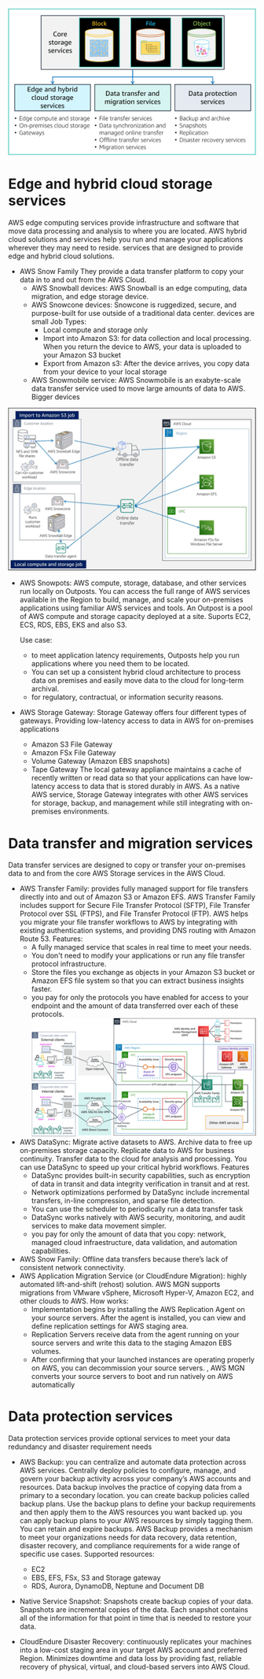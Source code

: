 
![storage_portfolio](/img/storage_portfolio.png)

# Edge and hybrid cloud storage services
AWS edge computing services provide infrastructure and software that move data processing and analysis to where you are located. AWS hybrid cloud solutions and services help you run and manage your applications wherever they may need to reside. 
services that are designed to provide edge and hybrid cloud solutions. 

- AWS Snow Family
They provide a data transfer platform to copy your data in to and out from the AWS Cloud.
    - AWS Snowball devices: AWS Snowball is an edge computing, data migration, and edge storage device. 
    - AWS Snowcone devices:  Snowcone is ruggedized, secure, and purpose-built for use outside of a traditional data center. devices are small
        Job Types:
        - Local compute and storage only
        - Import into Amazon S3: for data collection and local processing. When you return the device to AWS, your data is uploaded to your Amazon S3 bucket
        - Export from Amazon s3: After the device arrives, you copy data from your device to your local storage
    - AWS Snowmobile service: AWS Snowmobile is an exabyte-scale data transfer service used to move large amounts of data to AWS. Bigger devices

![snowball_and_snowcone](/img/snowball_and_snowcone.jpg)

- AWS Snowpots:
AWS compute, storage, database, and other services run locally on Outposts. You can access the full range of AWS services available in the Region to build, manage, and scale your on-premises applications using familiar AWS services and tools. An Outpost is a pool of AWS compute and storage capacity deployed at a site.
Suports EC2, ECS, RDS, EBS, EKS and also S3.

    Use case:
    - to meet application latency requirements, Outposts help you run applications where you need them to be located.
    - You can set up a consistent hybrid cloud architecture to process data on premises and easily move data to the cloud for long-term archival.
    - for regulatory, contractual, or information security reasons. 

- AWS Storage Gateway:
Storage Gateway offers four different types of gateways. Providing low-latency access to data in AWS for on-premises applications
    - Amazon S3 File Gateway
    - Amazon FSx File Gateway
    - Volume Gateway (Amazon EBS snapshots)
    - Tape Gateway
The local gateway appliance maintains a cache of recently written or read data so that your applications can have low-latency access to data that is stored durably in AWS.  As a native AWS service, Storage Gateway integrates with other AWS services for storage, backup, and management while still integrating with on-premises environments. 

# Data transfer and migration services
Data transfer services are designed to copy or transfer your on-premises data to and from the core AWS Storage services in the AWS Cloud. 

- AWS Transfer Family: provides fully managed support for file transfers directly into and out of Amazon S3 or Amazon EFS. AWS Transfer Family includes support for Secure File Transfer Protocol (SFTP), File Transfer Protocol over SSL (FTPS), and File Transfer Protocol (FTP). AWS helps you migrate your file transfer workflows to AWS by integrating with existing authentication systems, and providing DNS routing with Amazon Route 53. Features:
    - A fully managed service that scales in real time to meet your needs.
    - You don't need to modify your applications or run any file transfer protocol infrastructure.
    - Store the files you exchange as objects in your Amazon S3 bucket or Amazon EFS file system so that you can extract business insights faster.
    - you pay for only the protocols you have enabled for access to your endpoint and the amount of data transferred over each of these protocols.
    ![dataTransfer_infraestructure](/img/dataTransfer_infraestructure.png)
- AWS DataSync: Migrate active datasets to AWS. Archive data to free up on-premises storage capacity. Replicate data to AWS for business continuity. Transfer data to the cloud for analysis and processing. You can use DataSync to speed up your critical hybrid workflows. Features
    - DataSync provides built-in security capabilities, such as encryption of data in transit and data integrity verification in transit and at rest. 
    - Network optimizations performed by DataSync include incremental transfers, in-line compression, and sparse file detection. 
    - You can use the scheduler to periodically run a data transfer task 
    - DataSync works natively with AWS security, monitoring, and audit services to make data movement simpler. 
    - you pay for only the amount of data that you copy: network, managed cloud infraestructure, data validation, and automation capabilities.
- AWS Snow Family: Offline data transfers because there’s lack of consistent network connectivity.
- AWS Application Migration Service (or CloudEndure Migration): highly automated lift-and-shift (rehost) solution. AWS MGN supports migrations from VMware vSphere, Microsoft Hyper-V, Amazon EC2, and other clouds to AWS. How works:
    - Implementation begins by installing the AWS Replication Agent on your source servers. After the agent is installed, you can view and define replication settings for AWS staging area.
    - Replication Servers receive data from the agent running on your source servers and write this data to the staging Amazon EBS volumes. 
    - After confirming that your launched instances are operating properly on AWS, you can decommission your source servers. , AWS MGN converts your source servers to boot and run natively on AWS automatically

# Data protection services
Data protection services provide optional services to meet your data redundancy and disaster requirement needs

- AWS Backup: you can centralize and automate data protection across AWS services. Centrally deploy policies to configure, manage, and govern your backup activity across your company’s AWS accounts and resources. Data backup involves the practice of copying data from a primary to a secondary location. you can create backup policies called backup plans. Use the backup plans to define your backup requirements and then apply them to the AWS resources you want backed up. you can apply backup plans to your AWS resources by simply tagging them. You can retain and expire backups. AWS Backup provides a mechanism to meet your organizations needs for data recovery, data retention, disaster recovery, and compliance requirements for a wide range of specific use cases. Supported resources:
    - EC2
    - EBS, EFS, FSx, S3 and Storage gateway
    - RDS, Aurora, DynamoDB, Neptune and Document DB

- Native Service Snapshot: Snapshots create backup copies of your data. Snapshots are incremental copies of the data. Each snapshot contains all of the information for that point in time that is needed to restore your data.
- CloudEndure Disaster Recovery: continuously replicates your machines into a low-cost staging area in your target AWS account and preferred Region. Minimizes downtime and data loss by providing fast, reliable recovery of physical, virtual, and cloud-based servers into AWS Cloud. 


